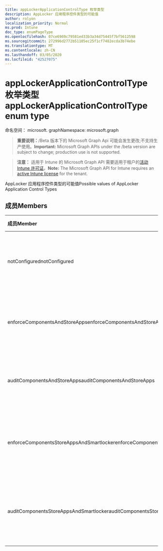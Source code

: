 ```yaml
---
title: appLockerApplicationControlType 枚举类型
description: AppLocker 应用程序控件类型的可能值
author: rolyon
localization_priority: Normal
ms.prod: Intune
doc_type: enumPageType
ms.openlocfilehash: 07ce6969c79581ed33b3a34d75445f7bf5612598
ms.sourcegitcommit: 272996d2772b51105ec25f1cf7482ecda3b74ebe
ms.translationtype: MT
ms.contentlocale: zh-CN
ms.lasthandoff: 03/05/2020
ms.locfileid: "42527075"
---
```

# <a name="applockerapplicationcontroltype-enum-type"></a><span data-ttu-id="ca07d-103">appLockerApplicationControlType 枚举类型</span><span class="sxs-lookup"><span data-stu-id="ca07d-103">appLockerApplicationControlType enum type</span></span>

<span data-ttu-id="ca07d-104">命名空间： microsoft. graph</span><span class="sxs-lookup"><span data-stu-id="ca07d-104">Namespace: microsoft.graph</span></span>

> <span data-ttu-id="ca07d-105">**重要说明：**/Beta 版本下的 Microsoft Graph Api 可能会发生更改;不支持生产使用。</span><span class="sxs-lookup"><span data-stu-id="ca07d-105">**Important:** Microsoft Graph APIs under the /beta version are subject to change; production use is not supported.</span></span>

> <span data-ttu-id="ca07d-106">**注意：** 适用于 Intune 的 Microsoft Graph API 需要适用于租户的[活动 Intune 许可证](https://go.microsoft.com/fwlink/?linkid=839381)。</span><span class="sxs-lookup"><span data-stu-id="ca07d-106">**Note:** The Microsoft Graph API for Intune requires an [active Intune license](https://go.microsoft.com/fwlink/?linkid=839381) for the tenant.</span></span>

<span data-ttu-id="ca07d-107">AppLocker 应用程序控件类型的可能值</span><span class="sxs-lookup"><span data-stu-id="ca07d-107">Possible values of AppLocker Application Control Types</span></span>

## <a name="members"></a><span data-ttu-id="ca07d-108">成员</span><span class="sxs-lookup"><span data-stu-id="ca07d-108">Members</span></span>
|<span data-ttu-id="ca07d-109">成员</span><span class="sxs-lookup"><span data-stu-id="ca07d-109">Member</span></span>|<span data-ttu-id="ca07d-110">值</span><span class="sxs-lookup"><span data-stu-id="ca07d-110">Value</span></span>|<span data-ttu-id="ca07d-111">说明</span><span class="sxs-lookup"><span data-stu-id="ca07d-111">Description</span></span>|
|:---|:---|:---|
|<span data-ttu-id="ca07d-112">notConfigured</span><span class="sxs-lookup"><span data-stu-id="ca07d-112">notConfigured</span></span>|<span data-ttu-id="ca07d-113">0</span><span class="sxs-lookup"><span data-stu-id="ca07d-113">0</span></span>|<span data-ttu-id="ca07d-114">设备默认值，未选择应用程序控件类型。</span><span class="sxs-lookup"><span data-stu-id="ca07d-114">Device default value, no Application Control type selected.</span></span>|
|<span data-ttu-id="ca07d-115">enforceComponentsAndStoreApps</span><span class="sxs-lookup"><span data-stu-id="ca07d-115">enforceComponentsAndStoreApps</span></span>|<span data-ttu-id="ca07d-116">1 </span><span class="sxs-lookup"><span data-stu-id="ca07d-116">1</span></span>|<span data-ttu-id="ca07d-117">强制实施 Windows 组件和应用商店应用。</span><span class="sxs-lookup"><span data-stu-id="ca07d-117">Enforce Windows component and store apps.</span></span>|
|<span data-ttu-id="ca07d-118">auditComponentsAndStoreApps</span><span class="sxs-lookup"><span data-stu-id="ca07d-118">auditComponentsAndStoreApps</span></span>|<span data-ttu-id="ca07d-119">2 </span><span class="sxs-lookup"><span data-stu-id="ca07d-119">2</span></span>|<span data-ttu-id="ca07d-120">审核 Windows 组件和存储应用程序。</span><span class="sxs-lookup"><span data-stu-id="ca07d-120">Audit Windows component and store apps.</span></span>|
|<span data-ttu-id="ca07d-121">enforceComponentsStoreAppsAndSmartlocker</span><span class="sxs-lookup"><span data-stu-id="ca07d-121">enforceComponentsStoreAppsAndSmartlocker</span></span>|<span data-ttu-id="ca07d-122">3 </span><span class="sxs-lookup"><span data-stu-id="ca07d-122">3</span></span>|<span data-ttu-id="ca07d-123">强制实施 Windows 组件、存储应用和智能保险箱。</span><span class="sxs-lookup"><span data-stu-id="ca07d-123">Enforce Windows components, store apps and smart locker.</span></span>|
|<span data-ttu-id="ca07d-124">auditComponentsStoreAppsAndSmartlocker</span><span class="sxs-lookup"><span data-stu-id="ca07d-124">auditComponentsStoreAppsAndSmartlocker</span></span>|<span data-ttu-id="ca07d-125">4 </span><span class="sxs-lookup"><span data-stu-id="ca07d-125">4</span></span>|<span data-ttu-id="ca07d-126">审核 Windows 组件、存储应用和智能保险箱。</span><span class="sxs-lookup"><span data-stu-id="ca07d-126">Audit Windows components, store apps and smart locker.</span></span>|



